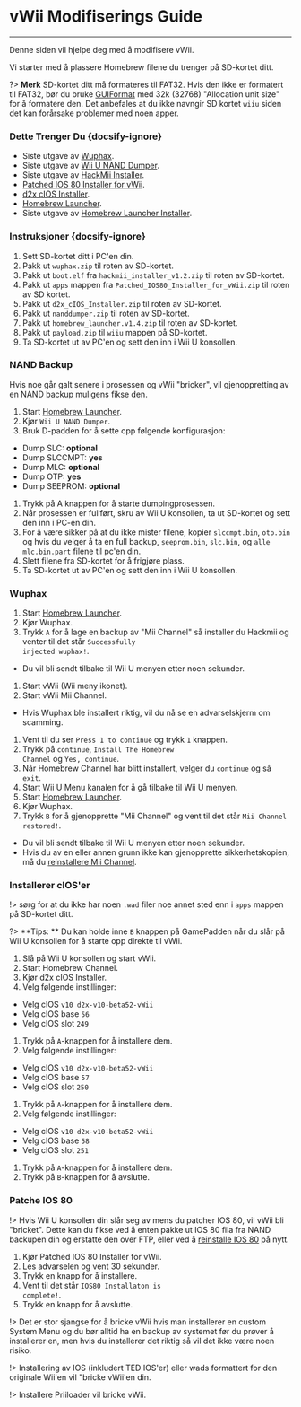 # vWii Modifiserings Guide
---
Denne siden vil hjelpe deg med å modifisere vWii.

Vi starter med å plassere Homebrew filene du trenger på SD-kortet ditt.

?> **Merk** SD-kortet ditt må formateres til FAT32. Hvis den ikke er formatert til FAT32, bør du bruke [GUIFormat](https://web.archive.org/web/20200930150014/http://www.ridgecrop.demon.co.uk/guiformat.exe) med 32k (32768) "Allocation unit size" for å formatere den. Det anbefales at du ikke navngir SD kortet `wiiu` siden det kan forårsake problemer med noen apper.

### Dette Trenger Du {docsify-ignore}

- Siste utgave av [Wuphax](https://wiiubru.com/appstore/zips/wuphax.zip).
- Siste utgave av [Wii U NAND Dumper](https://github.com/koolkdev/wiiu-nanddumper/releases/latest).
- Siste utgave av [HackMii Installer](https://bootmii.org/download/).
- <a href="docs/files/Patched_IOS80_Installer_for_vWii.zip" download>Patched IOS 80 Installer for vWii</a>.
- <a href ="docs/files/d2x_cIOS_Installer.zip" download>d2x cIOS Installer</a>.
- [Homebrew Launcher](https://github.com/dimok789/homebrew_launcher/releases/download/1.4/homebrew_launcher.v1.4.zip).
- Siste utgave av [Homebrew Launcher Installer](https://github.com/wiiu-env/homebrew_launcher_installer/releases/download/v1.4/payload.zip).

### Instruksjoner {docsify-ignore}

1. Sett SD-kortet ditt i PC'en din.
1. Pakk ut `wuphax.zip` til roten av SD-kortet.
1. Pakk ut `boot.elf` fra <code>hackmii_<wbr>installer_<wbr>v1.2<wbr>.zip</code> til roten av SD-kortet.
1. Pakk ut `apps` mappen fra <code>Patched_<wbr>IOS80_<wbr>Installer_<wbr>for_<wbr>vWii<wbr>.zip</code> til roten av SD kortet.
1. Pakk ut <code>d2x_<wbr>cIOS_<wbr>Installer<wbr>.zip</code> til roten av SD-kortet.
1. Pakk ut `nanddumper.zip` til roten av SD-kortet.
1. Pakk ut <code>homebrew_<wbr>launcher.<wbr>v1.4.zip</code> til roten av SD-kortet.
1. Pakk ut `payload.zip` til `wiiu` mappen på SD-kortet.
1. Ta SD-kortet ut av PC'en og sett den inn i Wii U konsollen.

### NAND Backup

Hvis noe går galt senere i prosessen og vWii "bricker", vil gjenoppretting av en NAND backup muligens fikse den.

1. Start [Homebrew Launcher](vwii/browser-exploit).
1. Kjør `Wii U NAND Dumper`.
1. Bruk D-padden for å sette opp følgende konfigurasjon:
 - Dump SLC: **optional**
 - Dump SLCCMPT: **yes**
 - Dump MLC: **optional**
 - Dump OTP: **yes**
 - Dump SEEPROM: **optional**
1. Trykk på A knappen for å starte dumpingprosessen.
1. Når prosessen er fullført, skru av Wii U konsollen, ta ut SD-kortet og sett den inn i PC-en din.
1. For å være sikker på at du ikke mister filene, kopier `slccmpt.bin`, `otp.bin` og hvis du velger å ta en full backup, `seeprom.bin`, `slc.bin`, og `alle mlc.bin.part` filene til pc'en din.
1. Slett filene fra SD-kortet for å frigjøre plass.
1. Ta SD-kortet ut av PC'en og sett den inn i Wii U konsollen.

### Wuphax

1. Start [Homebrew Launcher](vwii/browser-exploit).
1. Kjør Wuphax.
1. Trykk `A` for å lage en backup av "Mii Channel" så installer du Hackmii og venter til det står <code>Successfully <wbr>injected <wbr>wuphax!</code>.
 - Du vil bli sendt tilbake til Wii U menyen etter noen sekunder.
1. Start vWii (Wii meny ikonet).
1. Start vWii Mii Channel.
 - Hvis Wuphax ble installert riktig, vil du nå se en advarselskjerm om scamming.
1. Vent til du ser `Press 1 to continue` og trykk `1` knappen.
1. Trykk på `continue`, <code>Install <wbr>The <wbr>Homebrew <wbr>Channel</code> og `Yes, continue`.
1. Når Homebrew Channel har blitt installert, velger du `continue` og så `exit`.
1. Start Wii U Menu kanalen for å gå tilbake til Wii U menyen.
1. Start [Homebrew Launcher](vwii/browser-exploit).
1. Kjør Wuphax.
1. Trykk `B` for å gjenopprette "Mii Channel" og vent til det står <code>Mii <wbr>Channel <wbr>restored!</code>.
 - Du vil bli sendt tilbake til Wii U menyen etter noen sekunder.
 - Hvis du av en eller annen grunn ikke kan gjenopprette sikkerhetskopien, må du [reinstallere Mii Channel](recover-vwii-ioses-channels).

### Installerer cIOS'er

!> sørg for at du ikke har noen `.wad` filer noe annet sted enn i `apps` mappen på SD-kortet ditt.

?> **Tips: ** Du kan holde inne `B` knappen på GamePadden når du slår på Wii U konsollen for å starte opp direkte til vWii.

1. Slå på Wii U konsollen og start vWii.
1. Start Homebrew Channel.
1. Kjør d2x cIOS Installer.
1. Velg følgende instillinger:
 - Velg cIOS `v10 d2x-v10-beta52-vWii`
 - Velg cIOS base `56`
 - Velg cIOS slot `249`
1. Trykk på `A`-knappen for å installere dem.
1. Velg følgende instillinger:
 - Velg cIOS `v10 d2x-v10-beta52-vWii`
 - Velg cIOS base `57`
 - Velg cIOS slot `250`
1. Trykk på `A`-knappen for å installere dem.
1. Velg følgende instillinger:
 - Velg cIOS `v10 d2x-v10-beta52-vWii`
 - Velg cIOS base `58`
 - Velg cIOS slot `251`
1. Trykk på `A`-knappen for å installere dem.
1. Trykk på `B`-knappen for å avslutte.

### Patche IOS 80

!> Hvis Wii U konsollen din slår seg av mens du patcher IOS 80, vil vWii bli "bricket". Dette kan du fikse ved å enten pakke ut IOS 80 fila fra NAND backupen din og erstatte den over FTP, eller ved å [reinstalle IOS 80](recover-vwii-ioses-channels) på nytt.

1. Kjør Patched IOS 80 Installer for vWii.
1. Les advarselen og vent 30 sekunder.
1. Trykk en knapp for å installere.
1. Vent til det står <code>IOS80 <wbr>Installaton <wbr>is <wbr>complete!</code>.
1. Trykk en knapp for å avslutte.

!> Det er stor sjangse for å bricke vWii hvis man installerer en custom System Menu og du bør alltid ha en backup av systemet før du prøver å installerer en, men hvis du installerer det riktig så vil det ikke være noen risiko.

!> Installering av IOS (inkludert TED IOS'er) eller wads formattert for den originale Wii'en vil "bricke vWii'en din.

!> Installere Priiloader vil bricke vWii.
